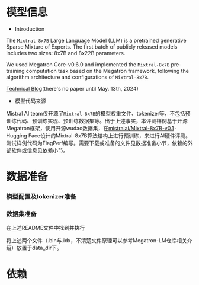 # 模型信息
- Introduction

The `Mixtral-8x7B` Large Language Model (LLM) is a pretrained generative Sparse Mixture of Experts. The first batch of publicly released models includes two sizes: 8x7B and 8x22B parameters. 

We used Megatron Core-v0.6.0 and implemented the `Mixtral-8x7B` pre-training computation task based on the Megatron framework, following the algorithm architecture and configurations of `Mixtral-8x7B`.

[Technical Blog](https://mistral.ai/news/mixtral-of-experts/)(there's no paper until May. 13th, 2024) 

- 模型代码来源

Mistral AI team仅开源了`Mixtral-8x7B`的模型权重文件、tokenizer等，不包括预训练代码、预训练实现、预训练数据集等。出于上述事实，本评测样例基于开源Megatron框架，使用开源wudao数据集，在[mistralai/Mixtral-8x7B-v0.1](https://huggingface.co/mistralai/Mixtral-8x7B-v0.1) · Hugging Face设计的Mixtral-8x7B算法结构上进行预训练，来进行AI硬件评测。测试样例代码为FlagPerf编写。需要下载或准备的文件见数据准备小节，依赖的外部软件或信息见依赖小节。


# 数据准备

### 模型配置及tokenizer准备



### 数据集准备


在上述README文件中找到并执行


将上述两个文件（.bin与.idx，不清楚文件原理可以参考Megatron-LM仓库相关介绍）放置于data_dir下。

# 依赖

